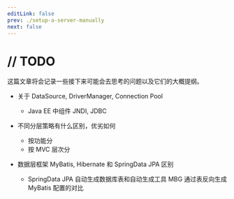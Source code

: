 ```yaml
---
editLink: false
prev: ./setup-a-server-manually
next: false
---
```


# // TODO
这篇文章将会记录一些接下来可能会去思考的问题以及它们的大概提纲。

+ 关于 DataSource, DriverManager, Connection Pool
  + Java EE 中组件 JNDI, JDBC

+ 不同分层策略有什么区别，优劣如何
  + 按功能分
  + 按 MVC 层次分

+ 数据层框架 MyBatis, Hibernate 和 SpringData JPA 区别
  + SpringData JPA 自动生成数据库表和自动生成工具 MBG 通过表反向生成 MyBatis 配置的对比